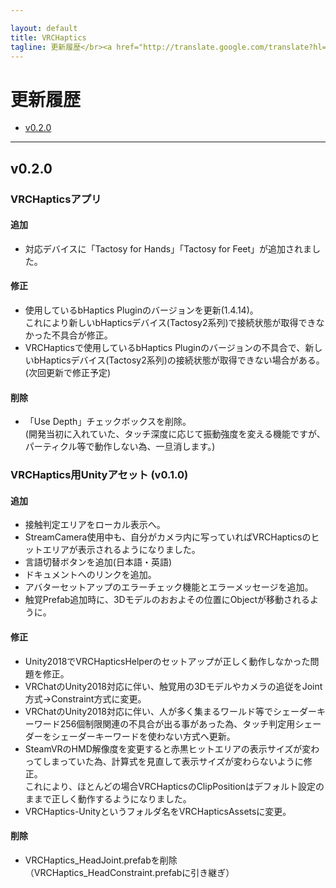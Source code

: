 ```yaml
---

layout: default  
title: VRCHaptics
tagline: 更新履歴</br><a href="http://translate.google.com/translate?hl=ja&sl=auto&tl=en&u=http%3A%2F%2Fgithub.teruaki-tsubokura.com%2Fvrchaptics%2Fchangelog" style="color:white;text-decoration:underline;">English(Google Translate)</a>
---
```


# 更新履歴

* [v0.2.0](#v020)

-----

## v0.2.0

### VRCHapticsアプリ

#### 追加

* 対応デバイスに「Tactosy for Hands」「Tactosy for Feet」が追加されました。

#### 修正

* 使用しているbHaptics Pluginのバージョンを更新(1.4.14)。  
  これにより新しいbHapticsデバイス(Tactosy2系列)で接続状態が取得できなかった不具合が修正。
* VRCHapticsで使用しているbHaptics Pluginのバージョンの不具合で、新しいbHapticsデバイス(Tactosy2系列)の接続状態が取得できない場合がある。(次回更新で修正予定)

#### 削除

* 「Use Depth」チェックボックスを削除。  
  (開発当初に入れていた、タッチ深度に応じて振動強度を変える機能ですが、パーティクル等で動作しない為、一旦消します。)

### VRCHaptics用Unityアセット (v0.1.0)

#### 追加

* 接触判定エリアをローカル表示へ。
* StreamCamera使用中も、自分がカメラ内に写っていればVRCHapticsのヒットエリアが表示されるようになりました。
* 言語切替ボタンを追加(日本語・英語)
* ドキュメントへのリンクを追加。
* アバターセットアップのエラーチェック機能とエラーメッセージを追加。
* 触覚Prefab追加時に、3Dモデルのおおよその位置にObjectが移動されるように。

#### 修正

* Unity2018でVRCHapticsHelperのセットアップが正しく動作しなかった問題を修正。
* VRChatのUnity2018対応に伴い、触覚用の3Dモデルやカメラの追従をJoint方式→Constraint方式に変更。 
* VRChatのUnity2018対応に伴い、人が多く集まるワールド等でシェーダーキーワード256個制限関連の不具合が出る事があった為、タッチ判定用シェーダーをシェーダーキーワードを使わない方式へ更新。
* SteamVRのHMD解像度を変更すると赤黒ヒットエリアの表示サイズが変わってしまっていた為、計算式を見直して表示サイズが変わらないように修正。  
  これにより、ほとんどの場合VRCHapticsのClipPositionはデフォルト設定のままで正しく動作するようになりました。
* VRCHaptics-Unityというフォルダ名をVRCHapticsAssetsに変更。

#### 削除

* VRCHaptics_HeadJoint.prefabを削除（VRCHaptics_HeadConstraint.prefabに引き継ぎ）



